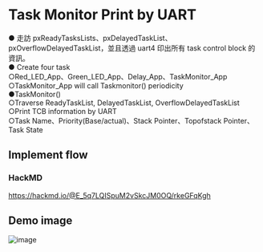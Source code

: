 # Task Monitor Print by UART

● 走訪 pxReadyTasksLists、pxDelayedTaskList、pxOverflowDelayedTaskList，並且透過 uart4 印出所有 task control block 的資訊。  
● Create four task  
  ○Red_LED_App、Green_LED_App、Delay_App、TaskMonitor_App  
  ○TaskMonitor_App will call Taskmonitor() periodicity  
●TaskMonitor()  
  ○Traverse ReadyTaskList, DelayedTaskList, OverflowDelayedTaskList  
  ○Print TCB information by UART  
  ○Task Name、Priority(Base/actual)、Stack Pointer、Topofstack Pointer、Task State  

## Implement flow

### HackMD  
[https://hackmd.io/@E_5q7LQISpuM2vSkcJM0OQ/rkeGFqKgh
](https://hackmd.io/@E_5q7LQISpuM2vSkcJM0OQ/SymJJoFgn)

## Demo image
![image](https://user-images.githubusercontent.com/48405514/235456342-10da450d-f84f-4ff4-b04d-cb8919e308b1.png)
